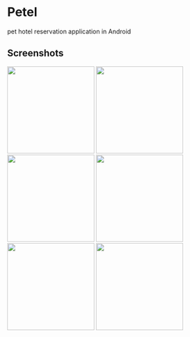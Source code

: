 # Petel
pet hotel reservation application in Android


Screenshots
-----------

<div>
  <img width=200 src="https://user-images.githubusercontent.com/25197752/56158018-e67ea400-5ffb-11e9-98cb-09af1d2e52d9.png">
  <img width=200 src="https://user-images.githubusercontent.com/25197752/56158019-e7173a80-5ffb-11e9-8eca-7d777c1aa75a.png">
  <img width=200 src="https://user-images.githubusercontent.com/25197752/56158020-e7173a80-5ffb-11e9-988b-c121490affbc.png">
  <img width=200 src="https://user-images.githubusercontent.com/25197752/56158022-e7173a80-5ffb-11e9-929f-386a278e6572.png">
  <img width=200 src="https://user-images.githubusercontent.com/25197752/56158023-e7173a80-5ffb-11e9-9063-a885fc1fce23.png">
  <img width=200 src="https://user-images.githubusercontent.com/25197752/56158024-e7afd100-5ffb-11e9-907c-ab5030ae42ad.png">
</div>
